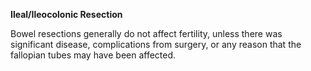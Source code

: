 **Ileal/Ileocolonic Resection**

Bowel resections generally do not affect fertility, unless there was significant disease, complications from surgery,
or any reason that the fallopian tubes may have been affected.   
